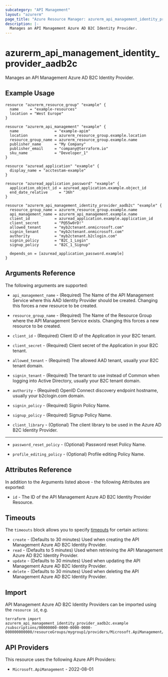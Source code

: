 ```yaml
---
subcategory: "API Management"
layout: "azurerm"
page_title: "Azure Resource Manager: azurerm_api_management_identity_provider_aadb2c"
description: |-
  Manages an API Management Azure AD B2C Identity Provider.
---
```


# azurerm_api_management_identity_provider_aadb2c

Manages an API Management Azure AD B2C Identity Provider.

## Example Usage

```hcl
resource "azurerm_resource_group" "example" {
  name     = "example-resources"
  location = "West Europe"
}

resource "azurerm_api_management" "example" {
  name                = "example-apim"
  location            = azurerm_resource_group.example.location
  resource_group_name = azurerm_resource_group.example.name
  publisher_name      = "My Company"
  publisher_email     = "company@terraform.io"
  sku_name            = "Developer_1"
}

resource "azuread_application" "example" {
  display_name = "acctestam-example"
}

resource "azuread_application_password" "example" {
  application_object_id = azuread_application.example.object_id
  end_date_relative     = "36h"
}

resource "azurerm_api_management_identity_provider_aadb2c" "example" {
  resource_group_name = azurerm_resource_group.example.name
  api_management_name = azurerm_api_management.example.name
  client_id           = azuread_application.example.application_id
  client_secret       = "P@55w0rD!"
  allowed_tenant      = "myb2ctenant.onmicrosoft.com"
  signin_tenant       = "myb2ctenant.onmicrosoft.com"
  authority           = "myb2ctenant.b2clogin.com"
  signin_policy       = "B2C_1_Login"
  signup_policy       = "B2C_1_Signup"

  depends_on = [azuread_application_password.example]
}
```

## Arguments Reference

The following arguments are supported:

* `api_management_name` - (Required) The Name of the API Management Service where this AAD Identity Provider should be created. Changing this forces a new resource to be created.

* `resource_group_name` - (Required) The Name of the Resource Group where the API Management Service exists. Changing this forces a new resource to be created.

* `client_id` - (Required) Client ID of the Application in your B2C tenant.

* `client_secret` - (Required) Client secret of the Application in your B2C tenant.

* `allowed_tenant` - (Required) The allowed AAD tenant, usually your B2C tenant domain.

* `signin_tenant` - (Required) The tenant to use instead of Common when logging into Active Directory, usually your B2C tenant domain.

* `authority` - (Required) OpenID Connect discovery endpoint hostname, usually your b2clogin.com domain.

* `signin_policy` - (Required) Signin Policy Name.

* `signup_policy` - (Required) Signup Policy Name.

* `client_library` - (Optional) The client library to be used in the Azure AD B2C Identity Provider.

---

* `password_reset_policy` - (Optional) Password reset Policy Name.

* `profile_editing_policy` - (Optional) Profile editing Policy Name.

## Attributes Reference

In addition to the Arguments listed above - the following Attributes are exported:

* `id` - The ID of the API Management Azure AD B2C Identity Provider Resource.

## Timeouts

The `timeouts` block allows you to specify [timeouts](https://developer.hashicorp.com/terraform/language/resources/configure#define-operation-timeouts) for certain actions:

* `create` - (Defaults to 30 minutes) Used when creating the API Management Azure AD B2C Identity Provider.
* `read` - (Defaults to 5 minutes) Used when retrieving the API Management Azure AD B2C Identity Provider.
* `update` - (Defaults to 30 minutes) Used when updating the API Management Azure AD B2C Identity Provider.
* `delete` - (Defaults to 30 minutes) Used when deleting the API Management Azure AD B2C Identity Provider.

## Import

API Management Azure AD B2C Identity Providers can be imported using the `resource id`, e.g.

```shell
terraform import azurerm_api_management_identity_provider_aadb2c.example /subscriptions/00000000-0000-0000-0000-000000000000/resourceGroups/mygroup1/providers/Microsoft.ApiManagement/service/service1/identityProviders/aadB2C
```

## API Providers
<!-- This section is generated, changes will be overwritten -->
This resource uses the following Azure API Providers:

* `Microsoft.ApiManagement` - 2022-08-01
